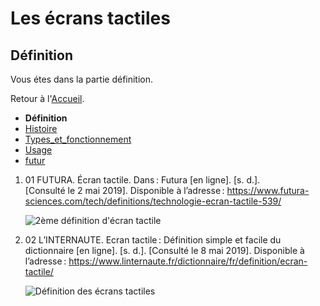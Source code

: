 # Les écrans tactiles
## Définition
Vous étes dans la partie définition. 

Retour à l'[Accueil](accueil.md).

- **Définition**
- [Histoire](histoire.md)
- [Types_et_fonctionnement](types.md)
- [Usage](usage.md)
- [futur](futur.md)

1. 01 FUTURA. Écran tactile. Dans : Futura [en ligne]. [s. d.]. [Consulté le 2 mai 2019]. Disponible à l’adresse : https://www.futura-sciences.com/tech/definitions/technologie-ecran-tactile-539/

    ![2ème définition d'écran tactile](https://user-images.githubusercontent.com/50197114/58468519-fbdc0780-813d-11e9-84ba-aa872d19234c.png)

2. 02 L’INTERNAUTE. Ecran tactile : Définition simple et facile du dictionnaire [en ligne]. [s. d.]. [Consulté le 8 mai 2019]. Disponible à l’adresse : https://www.linternaute.fr/dictionnaire/fr/definition/ecran-tactile/

    ![Définition des écrans tactiles](https://user-images.githubusercontent.com/50197114/58384446-db973600-7fe1-11e9-8f39-97128c36b9ad.png)
